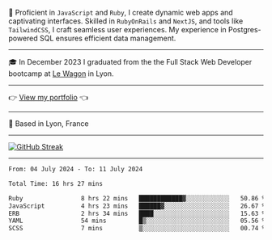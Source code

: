 📖 Proficient in `JavaScript` and `Ruby`, I create dynamic web apps and captivating interfaces. Skilled in `RubyOnRails` and `NextJS`, and tools like `TailwindCSS`, I craft seamless user experiences. My experience in Postgres-powered SQL ensures efficient data management.

***

🎓 In December 2023 I graduated from the the Full Stack Web Developer bootcamp at [Le Wagon](https://www.lewagon.com/) in Lyon.

***

👉 <a href="https://www.davidlau.dev/" target="_blank">View my portfolio</a> 👈

***

📍 Based in Lyon, France

***

[![GitHub Streak](https://streak-stats.demolab.com?user=kaimunlau&theme=github-dark&hide_border=true)](https://git.io/streak-stats)

***

<!--START_SECTION:waka-->

```txt
From: 04 July 2024 - To: 11 July 2024

Total Time: 16 hrs 27 mins

Ruby                8 hrs 22 mins   ████████████▓░░░░░░░░░░░░   50.86 %
JavaScript          4 hrs 23 mins   ██████▓░░░░░░░░░░░░░░░░░░   26.67 %
ERB                 2 hrs 34 mins   ████░░░░░░░░░░░░░░░░░░░░░   15.63 %
YAML                54 mins         █▒░░░░░░░░░░░░░░░░░░░░░░░   05.56 %
SCSS                7 mins          ▒░░░░░░░░░░░░░░░░░░░░░░░░   00.74 %
```

<!--END_SECTION:waka-->
